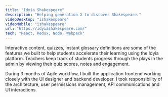 ```yaml
---
title: "Idyia Shakespeare"
description: "Helping generation X to discover Shakespeare."
videoDesktop: "ishakespeare"
videoMobile: "ishakespeare"
url: "https://idyiashakespeare.com/"
tech: "React, Redux, Node, Webpack"
---
```


Interactive content, quizzes, instant glossary definitions are some of the features we built to help students accelerate their learning using the Idyia platform. Teachers keep track of students progress through the plays in the admin by viewing their quiz scores, notes and engagement.

During 3 months of Agile workflow, I built the application frontend working closely with the UI designer and backend developer. I took responsibility of the architecture, user permissions management, API communications and UI interactions.
